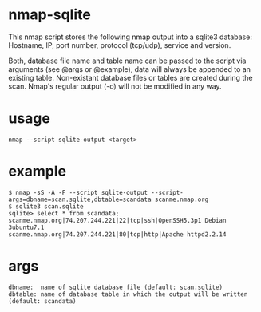 nmap-sqlite
===========

This nmap script stores the following nmap output into a sqlite3 database: Hostname, IP, port number, protocol (tcp/udp), service and version.

Both, database file name and table name can be passed to the script via arguments (see @args or @example), data will always be appended to an existing table. Non-existant database files or tables are created during the scan. Nmap's regular output (-o) will not be modified in any way.


usage 
=====
```
nmap --script sqlite-output <target>
```

example
=======
```
$ nmap -sS -A -F --script sqlite-output --script-args=dbname=scan.sqlite,dbtable=scandata scanme.nmap.org
$ sqlite3 scan.sqlite
sqlite> select * from scandata;
scanme.nmap.org|74.207.244.221|22|tcp|ssh|OpenSSH5.3p1 Debian 3ubuntu7.1
scanme.nmap.org|74.207.244.221|80|tcp|http|Apache httpd2.2.14
```

args
=====
```
dbname:  name of sqlite database file (default: scan.sqlite)
dbtable: name of database table in which the output will be written (default: scandata)
```
